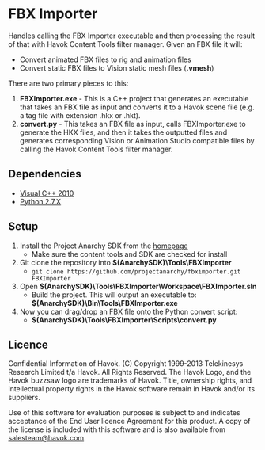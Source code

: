 FBX Importer
============

Handles calling the FBX Importer executable and then processing the result of
that with Havok Content Tools filter manager. Given an FBX file it will:

- Convert animated FBX files to rig and animation files
- Convert static FBX files to Vision static mesh files (**.vmesh**)

There are two primary pieces to this:

1. **FBXImporter.exe** - This is a C++ project that generates an executable that
takes an FBX file as input and converts it to a Havok scene file (e.g. a tag
file with extension .hkx or .hkt).
2. **convert.py** - This takes an FBX file as input, calls FBXImporter.exe to
generate the HKX files, and then it takes the outputted files and generates
corresponding Vision or Animation Studio compatible files by calling the
Havok Content Tools filter manager.

Dependencies
------------

* [Visual C++ 2010][1]
* [Python 2.7.X][2]

Setup
-----

1. Install the Project Anarchy SDK from the [homepage][3]
    * Make sure the content tools and SDK are checked for install
2. Git clone the repository into **$(AnarchySDK)\Tools\FBXImporter**
    * ```git clone https://github.com/projectanarchy/fbximporter.git FBXImporter```
3. Open **$(AnarchySDK)\Tools\FBXImporter\Workspace\FBXImporter.sln**
    * Build the project. This will output an executable to: **$(AnarchySDK)\Bin\Tools\FBXImporter.exe**
4. Now you can drag/drop an FBX file onto the Python convert script:
    * **$(AnarchySDK)\Tools\FBXImporter\Scripts\convert.py**

Licence
-------

Confidential Information of Havok.  (C) Copyright 1999-2013 Telekinesys Research
Limited t/a Havok. All Rights Reserved. The Havok Logo, and the Havok buzzsaw
logo are trademarks of Havok.  Title, ownership rights, and intellectual
property rights in the Havok software remain in Havok and/or its suppliers.

Use of this software for evaluation purposes is subject to and indicates
acceptance of the End User licence Agreement for this product. A copy of the
license is included with this software and is also available
from salesteam@havok.com.

[1]: http://www.microsoft.com/visualstudio/eng/downloads#d-2010-express
[2]: http://www.python.org/download/releases/2.7.5/
[3]: http://www.projectanarchy.com/download
